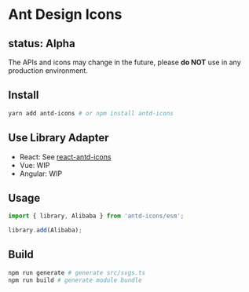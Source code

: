 # Ant Design Icons

## status: **Alpha**

The APIs and icons may change in the future, please **do NOT** use in any production environment.

## Install

```bash
yarn add antd-icons # or npm install antd-icons
```

## Use Library Adapter

- React: See [react-antd-icons](./packages/react-antd-icons)
- Vue: WIP
- Angular: WIP

## Usage
```ts
import { library, Alibaba } from 'antd-icons/esm';

library.add(Alibaba);
```

## Build
```bash
npm run generate # generate src/svgs.ts
npm run build # generate module bundle
```
